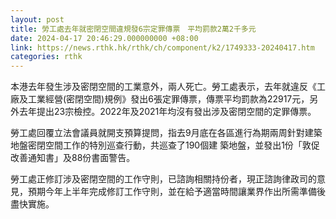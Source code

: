 ```yaml
---
layout: post
title: 勞工處去年就密閉空間違規發6宗定罪傳票　平均罰款2萬2千多元
date: 2024-04-17 20:46:29.000000000 +08:00
link: https://news.rthk.hk/rthk/ch/component/k2/1749333-20240417.htm
categories: rthk
---
```


本港去年發生涉及密閉空間的工業意外，兩人死亡。勞工處表示，去年就違反《工廠及工業經營(密閉空間)規例》發出6張定罪傳票，傳票平均罰款為22917元，另外去年提出23宗檢控。2022年及2021年均沒有發出涉及密閉空間的定罪傳票。

勞工處回覆立法會議員就開支預算提問，指去9月底在各區進行為期兩周針對建築地盤密閉空間工作的特別巡查行動，共巡查了190個建
築地盤，並發出1份「敦促改善通知書」及88份書面警告。

勞工處正修訂涉及密閉空間的工作守則，已諮詢相關持份者，現正諮詢律政司的意見，預期今年上半年完成修訂工作守則，並在給予適當時間讓業界作出所需準備後盡快實施。
